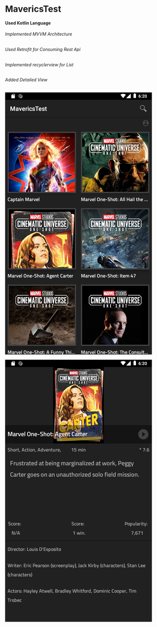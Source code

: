# MavericsTest
#### Used Kotlin Language
###### Implemented MVVM Architecture
###### Used Retrofit for Consuming Rest Api
###### Implemented recyclerview for List
###### Added Detailed View

![GitHub Logo](https://github.com/kiran-may89/MavericsTest/blob/master/device-2020-09-27-182020.png)   




![GitHub Logo](https://github.com/kiran-may89/MavericsTest/blob/master/device-2020-09-27-182046.png)




